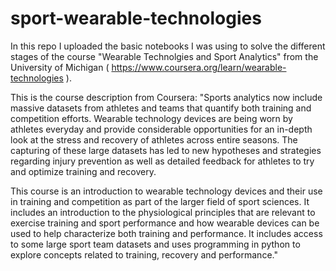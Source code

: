 # sport-wearable-technologies
In this repo I uploaded the basic notebooks I was using to solve the different stages of the course "Wearable Technolgies and Sport Analytics" from the University of Michigan ( https://www.coursera.org/learn/wearable-technologies ). 

This is the course description from Coursera:
"Sports analytics now include massive datasets from athletes and teams that quantify both training and competition efforts.  Wearable technology devices are being worn by athletes everyday and provide considerable opportunities for an in-depth look at the stress and recovery of athletes across entire seasons.  The capturing of these large datasets has led to new hypotheses and strategies regarding injury prevention as well as detailed feedback for athletes to try and optimize training and recovery.

This course is an introduction to wearable technology devices and their use in training and competition as part of the larger field of sport sciences.  It includes an introduction to the physiological principles that are relevant to exercise training and sport performance and how wearable devices can be used to help characterize both training and performance.  It includes access to some large sport team datasets and uses programming in python to explore concepts related to training, recovery and performance."
